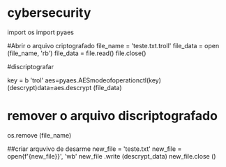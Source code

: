 # cybersecurity

import os 
import pyaes


#Abrir o arquivo criptografado
file_name = 'teste.txt.troll'
file_data = open (file_name, 'rb')
file_data = file.read()
file.close()



#discriptografar 


key = b 'trol'
aes=pyaes.AESmodeofoperationctl(key)
(descrypt)data=aes.descrypt (file_data)


# remover o arquivo discriptografado
os.remove (file_name)

##criar arquvivo de desarme 
new_file = 'teste.txt'
new_file = open{f'{new_file}}', 'wb'
new_file .write (descrypt_data)
new_file.close ()
